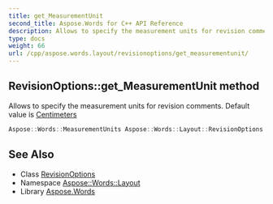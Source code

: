 ```yaml
---
title: get_MeasurementUnit
second_title: Aspose.Words for C++ API Reference
description: Allows to specify the measurement units for revision comments. Default value is Centimeters
type: docs
weight: 66
url: /cpp/aspose.words.layout/revisionoptions/get_measurementunit/
---
```

## RevisionOptions::get_MeasurementUnit method


Allows to specify the measurement units for revision comments. Default value is [Centimeters](../../../aspose.words/measurementunits/)

```cpp
Aspose::Words::MeasurementUnits Aspose::Words::Layout::RevisionOptions::get_MeasurementUnit() const
```

## See Also

* Class [RevisionOptions](../)
* Namespace [Aspose::Words::Layout](../../)
* Library [Aspose.Words](../../../)
